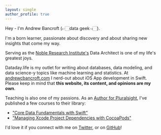 ```yaml
---
layout: single
author_profile: true
---
```


Hey - I'm Andrew Bancroft (👉🏻data geek👈🏻).

I'm a born learner, passionate about discovery and about sharing new insights that come my way. 

Serving as the <a title="The Noble Research Institute, Inc." href="http://www.noble.org" target="_blank">Noble Research Institute's</a> Data Architect is one of my life's greatest joys. 

Dataday.life is my outlet for writing about databases, data modeling, and data science-y topics like machine learning and statistics. At [andrewcbancroft.com](https://www.andrewcbancroft.com) I nerd-out about iOS App development in Swift. Please keep in mind that <strong>this website, its content, and opinions are my own</strong>.

Teaching is also one of my passions. As an [Author for Pluralsight](https://www.pluralsight.com/authors/andrew-bancroft), I've published a few courses to their library:

* ["Core Data Fundamentals with Swift"](http://bit.ly/ps-core-data-swift)
* ["Managing Xcode Project Dependencies with CocoaPods"](https://www.pluralsight.com/courses/cocoapods-xcode-project-dependencies)

I'd love it if you connect with me on <a title="twitter.com/andrewcbancroft" href="https://twitter.com/andrewcbancroft">Twitter</a>, or on <a title="GitHub - andrewcbancroft" href="https://github.com/andrewcbancroft" target="_blank">GitHub</a>!
